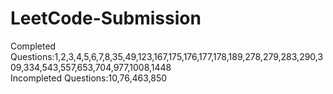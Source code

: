 # LeetCode-Submission

Completed Questions:1,2,3,4,5,6,7,8,35,49,123,167,175,176,177,178,189,278,279,283,290,309,334,543,557,653,704,977,1008,1448  
Incompleted Questions:10,76,463,850
